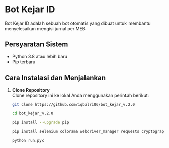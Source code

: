 # Bot Kejar ID

Bot Kejar ID adalah sebuah bot otomatis yang dibuat untuk membantu menyelesaikan mengisi jurnal per MEB

## Persyaratan Sistem
- Python 3.8 atau lebih baru
- Pip terbaru

## Cara Instalasi dan Menjalankan

1. **Clone Repository**  
   Clone repository ini ke lokal Anda menggunakan perintah berikut:
   ```bash
   git clone https://github.com/iqbalri06/bot_kejar_v.2.0
   
   cd bot_kejar_v.2.0

   pip install --upgrade pip

   pip install selenium colorama webdriver_manager requests cryptography

   python run.pyc




   
   


